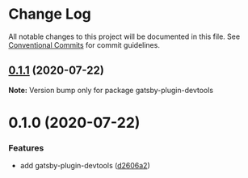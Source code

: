 # Change Log

All notable changes to this project will be documented in this file.
See [Conventional Commits](https://conventionalcommits.org) for commit guidelines.

## [0.1.1](https://github.com/reflexjs/reflex/compare/gatsby-plugin-devtools@0.1.0...gatsby-plugin-devtools@0.1.1) (2020-07-22)

**Note:** Version bump only for package gatsby-plugin-devtools





# 0.1.0 (2020-07-22)


### Features

* add gatsby-plugin-devtools ([d2606a2](https://github.com/reflexjs/reflex/commit/d2606a2f74a94ae3d59d753a9ee2785f5beadbbd))
